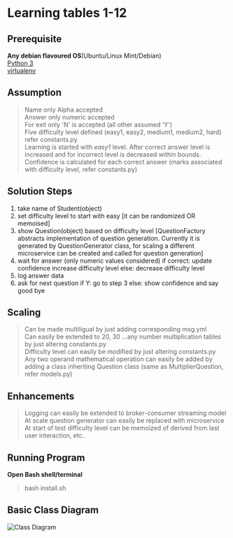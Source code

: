 # Learning tables 1-12

## Prerequisite
**Any debian flavoured OS**(Ubuntu/Linux Mint/Debian)  
[Python 3](https://www.python.org/)  
[virtualenv](https://packaging.python.org/guides/installing-using-pip-and-virtual-environments/#installing-virtualenv)

## Assumption
>Name only Alpha accepted  
>Answer only numeric accepted  
>For exit only 'N' is accepted (all other assumed 'Y')  
>Five difficulty level defined (easy1, easy2, medium1, medium2, hard) refer constants.py  
>Learning is started with *easy1* level. After correct answer level is increased and for incorrect level is decreased within bounds.  
>Confidence is calculated for each correct answer (marks associated with difficulty level, refer constants.py)

## Solution Steps
1. take name of Student(object)
2. set difficulty level to start with easy [it can be randomized OR memoised]
3. show Question(object) based on difficulty level 
[QuestionFactory abstracts implementation of question generation. Currently it is generated by QuestionGenerator class, for scaling a different microservice can be created and called for question generation]
4. wait for answer (only numeric values considered)
    if correct:
        update confidence
        increase difficulty level
    else:
        decrease difficulty level
5. log answer data
6. ask for next question
if Y:
    go to step 3
else:
    show confidence and say good bye

## Scaling
>Can be made multiligual by just adding corresponding msg.yml  
>Can easily be extended to 20, 30 ...any number multiplication tables by just altering constants.py  
>Difficulty level can easily be modified by just altering constants.py  
>Any two operand mathematical operation can easily be added by adding a class inheriting Question class (same as MultiplierQuestion, refer models.py)

## Enhancements
>Logging can easily be extended to broker-consumer streaming model  
>At scale question generator can easily be replaced with microservice  
>At start of test difficulty level can be memoized of derived from last user interaction, etc.

## Running Program
**Open Bash shell/terminal**
>bash install.sh

## Basic Class Diagram
![Class Diagram](https://lh3.googleusercontent.com/-RJwxLI6QVlg/YFcqnhCPkKI/AAAAAAAABi8/0zhlNVrQ4E0Ptd5H6GwoteivkB0PPY3YgCLcBGAsYHQ/s0/learning_table%2B%25281%2529.png)
